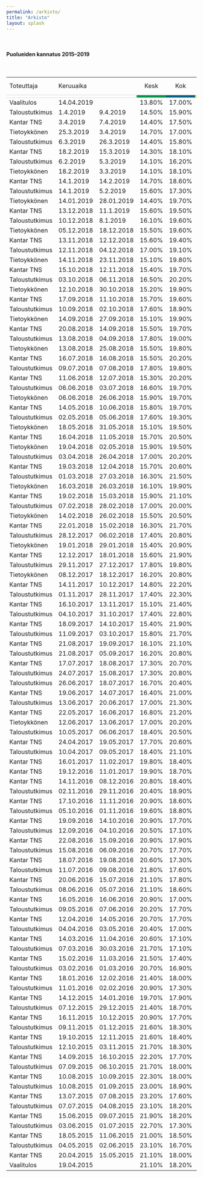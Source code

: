 ```yaml
---
permalink: /arkisto/
title: "Arkisto"
layout: splash
---
```

<br>
<h4>Puolueiden kannatus 2015–2019</h4><br>
<div style="overflow-x:auto;">
<table>
<tr style="text-align:center"><td style="text-align:left">Toteuttaja</td><td style="text-align:left">Keruuaika</td><td></td><td>Kesk</td><td>Kok</td><td>PS</td><td>SDP</td><td>Vihr</td><td>Vas</td><td>SFP</td><td>KD</td><td>Sin</td><td>Muut</td><td style="text-align:left">Otanta</td><td style="text-align:left">Ilmoitettu virhemarginaali</td></tr>

<tr style="border-top:1px solid lightgrey; border-bottom:1px solid lightgrey">
					<td style="background-color:white"></td>
					<td colspan="2" style="background-color:white"></td>
					<td style="background-color:#01954B"></td>
					<td style="background-color:#006288"></td>
					<td style="background-color:#FFDE55"></td>
					<td style="background-color:#E11931"></td>
					<td style="background-color:#61BF1A"></td>
					<td style="background-color:#941E24"></td>
					<td style="background-color:#FFDD93"></td>
					<td style="background-color:#18359B"></td>
					<td style="background-color:#003680"></td>
					<td style="background-color:grey"></td>
					<td style="background-color:white"></td>
					<td style="background-color:white"></td>
				</tr>
    <tr>
        <td>Vaalitulos</td>
        <td>14.04.2019</td>
        <td></td>
        <td>13.80%</td>
        <td>17.00%</td>
        <td>17.50%</td>
        <td>17.70%</td>
        <td>11.50%</td>
        <td>8.20%</td>
        <td>4.50%</td>
        <td>3.90%</td>
        <td>1.00%</td>
        <td>4.40%</td>
        <td>–</td>
        <td>–</td>
        <td>–</td>
    </tr>
    <tr>
        <td>Taloustutkimus</td>
        <td>1.4.2019</td>
        <td>9.4.2019</td>
        <td>14.50%</td>
        <td>15.90%</td>
        <td>16.30%</td>
        <td>19.00%</td>
        <td>12.20%</td>
        <td>8.70%</td>
        <td>4.90%</td>
        <td>4.30%</td>
        <td>0.80%</td>
        <td>3.10%</td>
        <td>1253</td>
        <td>2.30%</td>
        <td></td>
    </tr>
    <tr>
        <td>Kantar TNS</td>
        <td>3.4.2019</td>
        <td>7.4.2019</td>
        <td>14.40%</td>
        <td>17.50%</td>
        <td>15.00%</td>
        <td>19.50%</td>
        <td>12.00%</td>
        <td>9.60%</td>
        <td>4.40%</td>
        <td>4.10%</td>
        <td>1.10%</td>
        <td>2.40%</td>
        <td>2000</td>
        <td>2.30%</td>
        <td></td>
    </tr>
    <tr>
        <td>Tietoykkönen</td>
        <td>25.3.2019</td>
        <td>3.4.2019</td>
        <td>14.70%</td>
        <td>17.00%</td>
        <td>13.40%</td>
        <td>19.60%</td>
        <td>13.30%</td>
        <td>9.10%</td>
        <td>3.90%</td>
        <td>4.10%</td>
        <td>2.00%</td>
        <td>2.90%</td>
        <td>1202</td>
        <td>2.30%</td>
        <td></td>
    </tr>
    <tr>
        <td>Taloustutkimus</td>
        <td>6.3.2019</td>
        <td>26.3.2019</td>
        <td>14.40%</td>
        <td>15.80%</td>
        <td>15.10%</td>
        <td>20.10%</td>
        <td>13.00%</td>
        <td>8.90%</td>
        <td>4.30%</td>
        <td>3.50%</td>
        <td>0.90%</td>
        <td>3.10%</td>
        <td>1222</td>
        <td>2.30%</td>
        <td></td>
    </tr>
    <tr>
        <td>Kantar TNS</td>
        <td>18.2.2019</td>
        <td>15.3.2019</td>
        <td>14.30%</td>
        <td>18.10%</td>
        <td>11.10%</td>
        <td>21.00%</td>
        <td>14.00%</td>
        <td>8.90%</td>
        <td>4.40%</td>
        <td>4.20%</td>
        <td>1.20%</td>
        <td>2.80%</td>
        <td>2490</td>
        <td>2.00%</td>
        <td></td>
    </tr>
    <tr>
        <td>Taloustutkimus</td>
        <td>6.2.2019</td>
        <td>5.3.2019</td>
        <td>14.10%</td>
        <td>16.20%</td>
        <td>13.30%</td>
        <td>21.30%</td>
        <td>13.70%</td>
        <td>8.90%</td>
        <td>4.70%</td>
        <td>3.50%</td>
        <td>1.80%</td>
        <td>2.50%</td>
        <td>1777</td>
        <td>2.00%</td>
        <td></td>
    </tr>
    <tr>
        <td>Tietoykkönen</td>
        <td>18.2.2019</td>
        <td>3.3.2019</td>
        <td>14.10%</td>
        <td>18.10%</td>
        <td>11.20%</td>
        <td>21.30%</td>
        <td>13.20%</td>
        <td>9.00%</td>
        <td>4.10%</td>
        <td>4.10%</td>
        <td>2.30%</td>
        <td>2.60%</td>
        <td>1198</td>
        <td>2.30%</td>
        <td></td>
    </tr>
    <tr>
        <td>Kantar TNS</td>
        <td>14.1.2019</td>
        <td>14.2.2019</td>
        <td>14.70%</td>
        <td>18.60%</td>
        <td>11.40%</td>
        <td>20.80%</td>
        <td>13.60%</td>
        <td>8.70%</td>
        <td>4.30%</td>
        <td>4.00%</td>
        <td>1.00%</td>
        <td>2.90%</td>
        <td>1693</td>
        <td>2.00%</td>
        <td></td>
    </tr>
    <tr>
        <td>Taloustutkimus</td>
        <td>14.1.2019</td>
        <td>5.2.2019</td>
        <td>15.60%</td>
        <td>17.30%</td>
        <td>12.00%</td>
        <td>20.10%</td>
        <td>14.60%</td>
        <td>8.60%</td>
        <td>4.00%</td>
        <td>3.60%</td>
        <td>1.40%</td>
        <td>2.70%</td>
        <td>1794</td>
        <td>2.00%</td>
        <td></td>
    </tr>
    <tr>
        <td>Tietoykkönen</td>
        <td>14.01.2019</td>
        <td>28.01.2019</td>
        <td>14.40%</td>
        <td>19.70%</td>
        <td>9.90%</td>
        <td>21.00%</td>
        <td>13.00%</td>
        <td>8.90%</td>
        <td>4.20%</td>
        <td>4.30%</td>
        <td>2.10%</td>
        <td>2.50%</td>
        <td>1145</td>
        <td>2.40%</td>
        <td></td>
    </tr>
    <tr>
        <td>Kantar TNS</td>
        <td>13.12.2018</td>
        <td>11.1.2019</td>
        <td>15.60%</td>
        <td>19.50%</td>
        <td>9.70%</td>
        <td>20.90%</td>
        <td>12.90%</td>
        <td>9.40%</td>
        <td>4.30%</td>
        <td>4.00%</td>
        <td>1.10%</td>
        <td>2.60%</td>
        <td>2282</td>
        <td>2.00%</td>
        <td></td>
    </tr>
    <tr>
        <td>Taloustutkimus</td>
        <td>10.12.2018</td>
        <td>8.1.2019</td>
        <td>16.10%</td>
        <td>19.60%</td>
        <td>10.20%</td>
        <td>21.20%</td>
        <td>13.60%</td>
        <td>9.50%</td>
        <td>2.50%</td>
        <td>4.20%</td>
        <td>1.00%</td>
        <td>2.10%</td>
        <td>1534</td>
        <td>2.10%</td>
        <td></td>
    </tr>
    <tr>
        <td>Tietoykkönen</td>
        <td>05.12.2018</td>
        <td>18.12.2018</td>
        <td>15.50%</td>
        <td>19.60%</td>
        <td>9.70%</td>
        <td>20.70%</td>
        <td>12.90%</td>
        <td>9.10%</td>
        <td>4.10%</td>
        <td>3.90%</td>
        <td>1.80%</td>
        <td>2.70%</td>
        <td>1150</td>
        <td>2.30%</td>
        <td></td>
    </tr>
    <tr>
        <td>Kantar TNS</td>
        <td>13.11.2018</td>
        <td>12.12.2018</td>
        <td>15.60%</td>
        <td>19.40%</td>
        <td>8.60%</td>
        <td>21.40%</td>
        <td>13.40%</td>
        <td>9.60%</td>
        <td>4.40%</td>
        <td>4.10%</td>
        <td>1.20%</td>
        <td>2.30%</td>
        <td>2280</td>
        <td>2.00%</td>
        <td></td>
    </tr>
    <tr>
        <td>Taloustutkimus</td>
        <td>12.11.2018</td>
        <td>04.12.2018</td>
        <td>17.00%</td>
        <td>19.10%</td>
        <td>8.10%</td>
        <td>21.50%</td>
        <td>13.90%</td>
        <td>8.50%</td>
        <td>4.00%</td>
        <td>4.10%</td>
        <td>1.50%</td>
        <td>2.30%</td>
        <td>1810</td>
        <td>2.00%</td>
        <td></td>
    </tr>
    <tr>
        <td>Tietoykkönen</td>
        <td>14.11.2018</td>
        <td>23.11.2018</td>
        <td>15.10%</td>
        <td>19.80%</td>
        <td>8.40%</td>
        <td>21.40%</td>
        <td>13.60%</td>
        <td>9.30%</td>
        <td>4.50%</td>
        <td>3.70%</td>
        <td>2.20%</td>
        <td>2.00%</td>
        <td>1164</td>
        <td>2.40%</td>
        <td></td>
    </tr>
    <tr>
        <td>Kantar TNS</td>
        <td>15.10.2018</td>
        <td>12.11.2018</td>
        <td>15.40%</td>
        <td>19.70%</td>
        <td>8.70%</td>
        <td>22.40%</td>
        <td>12.50%</td>
        <td>9.70%</td>
        <td>4.40%</td>
        <td>4.00%</td>
        <td>1.20%</td>
        <td>2.00%</td>
        <td>2314</td>
        <td>2.00%</td>
        <td></td>
    </tr>
    <tr>
        <td>Taloustutkimus</td>
        <td>03.10.2018</td>
        <td>06.11.2018</td>
        <td>16.50%</td>
        <td>20.20%</td>
        <td>9.80%</td>
        <td>22.70%</td>
        <td>11.30%</td>
        <td>9.20%</td>
        <td>4.30%</td>
        <td>3.50%</td>
        <td>1.10%</td>
        <td>1.40%</td>
        <td>2024</td>
        <td>1.80%</td>
        <td></td>
    </tr>
    <tr>
        <td>Tietoykkönen</td>
        <td>12.10.2018</td>
        <td>30.10.2018</td>
        <td>15.20%</td>
        <td>19.90%</td>
        <td>7.70%</td>
        <td>22.00%</td>
        <td>12.90%</td>
        <td>9.50%</td>
        <td>4.20%</td>
        <td>3.80%</td>
        <td>2.30%</td>
        <td>2.50%</td>
        <td>1107</td>
        <td>2.40%</td>
        <td></td>
    </tr>
    <tr>
        <td>Kantar TNS</td>
        <td>17.09.2018</td>
        <td>11.10.2018</td>
        <td>15.70%</td>
        <td>19.60%</td>
        <td>9.10%</td>
        <td>22.00%</td>
        <td>12.00%</td>
        <td>9.80%</td>
        <td>4.40%</td>
        <td>3.80%</td>
        <td>1.40%</td>
        <td>2.20%</td>
        <td>2386</td>
        <td>2.00%</td>
        <td></td>
    </tr>
    <tr>
        <td>Taloustutkimus</td>
        <td>10.09.2018</td>
        <td>02.10.2018</td>
        <td>17.60%</td>
        <td>18.90%</td>
        <td>9.30%</td>
        <td>22.60%</td>
        <td>11.60%</td>
        <td>9.80%</td>
        <td>3.70%</td>
        <td>4.10%</td>
        <td>1.10%</td>
        <td>1.30%</td>
        <td>1394</td>
        <td>2.10%</td>
        <td></td>
    </tr>
    <tr>
        <td>Tietoykkönen</td>
        <td>14.09.2018</td>
        <td>27.09.2018</td>
        <td>15.10%</td>
        <td>19.90%</td>
        <td>7.90%</td>
        <td>22.20%</td>
        <td>12.30%</td>
        <td>9.50%</td>
        <td>4.30%</td>
        <td>3.90%</td>
        <td>2.50%</td>
        <td>2.40%</td>
        <td>1052</td>
        <td>2.50%</td>
        <td></td>
    </tr>
    <tr>
        <td>Kantar TNS</td>
        <td>20.08.2018</td>
        <td>14.09.2018</td>
        <td>15.50%</td>
        <td>19.70%</td>
        <td>8.70%</td>
        <td>21.40%</td>
        <td>12.90%</td>
        <td>9.60%</td>
        <td>4.50%</td>
        <td>3.90%</td>
        <td>1.60%</td>
        <td>2.20%</td>
        <td>1595</td>
        <td>2.00%</td>
        <td></td>
    </tr>
    <tr>
        <td>Taloustutkimus</td>
        <td>13.08.2018</td>
        <td>04.09.2018</td>
        <td>17.80%</td>
        <td>19.00%</td>
        <td>9.40%</td>
        <td>20.30%</td>
        <td>12.60%</td>
        <td>9.10%</td>
        <td>4.30%</td>
        <td>3.50%</td>
        <td>1.60%</td>
        <td>2.40%</td>
        <td>1460</td>
        <td>2.10%</td>
        <td></td>
    </tr>
    <tr>
        <td>Tietoykkönen</td>
        <td>13.08.2018</td>
        <td>25.08.2018</td>
        <td>15.50%</td>
        <td>19.80%</td>
        <td>8.00%</td>
        <td>21.90%</td>
        <td>13.10%</td>
        <td>9.10%</td>
        <td>4.20%</td>
        <td>3.70%</td>
        <td>2.10%</td>
        <td>2.60%</td>
        <td>1157</td>
        <td>2.40%</td>
        <td></td>
    </tr>
    <tr>
        <td>Kantar TNS</td>
        <td>16.07.2018</td>
        <td>16.08.2018</td>
        <td>15.50%</td>
        <td>20.20%</td>
        <td>7.90%</td>
        <td>21.70%</td>
        <td>13.70%</td>
        <td>9.60%</td>
        <td>4.30%</td>
        <td>4.10%</td>
        <td>1.20%</td>
        <td>2.00%</td>
        <td>1544</td>
        <td>2.00%</td>
        <td></td>
    </tr>
    <tr>
        <td>Taloustutkimus</td>
        <td>09.07.2018</td>
        <td>07.08.2018</td>
        <td>17.80%</td>
        <td>19.80%</td>
        <td>8.70%</td>
        <td>21.20%</td>
        <td>13.60%</td>
        <td>7.70%</td>
        <td>4.30%</td>
        <td>3.80%</td>
        <td>0.80%</td>
        <td>2.30%</td>
        <td>1501</td>
        <td>2.10%</td>
        <td></td>
    </tr>
    <tr>
        <td>Kantar TNS</td>
        <td>11.06.2018</td>
        <td>12.07.2018</td>
        <td>15.30%</td>
        <td>20.20%</td>
        <td>7.80%</td>
        <td>22.10%</td>
        <td>13.20%</td>
        <td>9.60%</td>
        <td>4.30%</td>
        <td>4.20%</td>
        <td>1.30%</td>
        <td>2.00%</td>
        <td>1660</td>
        <td>2.00%</td>
        <td></td>
    </tr>
    <tr>
        <td>Taloustutkimus</td>
        <td>06.06.2018</td>
        <td>03.07.2018</td>
        <td>16.60%</td>
        <td>19.70%</td>
        <td>10.30%</td>
        <td>20.30%</td>
        <td>13.90%</td>
        <td>8.60%</td>
        <td>3.30%</td>
        <td>3.60%</td>
        <td>1.10%</td>
        <td>2.60%</td>
        <td>1540</td>
        <td>2.10%</td>
        <td></td>
    </tr>
    <tr>
        <td>Tietoykkönen</td>
        <td>06.06.2018</td>
        <td>26.06.2018</td>
        <td>15.90%</td>
        <td>19.70%</td>
        <td>7.80%</td>
        <td>20.20%</td>
        <td>13.90%</td>
        <td>9.40%</td>
        <td>4.60%</td>
        <td>3.90%</td>
        <td>2.60%</td>
        <td>2.00%</td>
        <td>1145</td>
        <td>2.30%</td>
        <td></td>
    </tr>
    <tr>
        <td>Kantar TNS</td>
        <td>14.05.2018</td>
        <td>10.06.2018</td>
        <td>15.80%</td>
        <td>19.70%</td>
        <td>8.00%</td>
        <td>21.60%</td>
        <td>13.50%</td>
        <td>9.20%</td>
        <td>4.50%</td>
        <td>3.90%</td>
        <td>1.70%</td>
        <td>2.10%</td>
        <td>1520</td>
        <td>2.00%</td>
        <td></td>
    </tr>
    <tr>
        <td>Taloustutkimus</td>
        <td>02.05.2018</td>
        <td>05.06.2018</td>
        <td>17.60%</td>
        <td>19.30%</td>
        <td>8.30%</td>
        <td>20.00%</td>
        <td>14.40%</td>
        <td>8.90%</td>
        <td>3.90%</td>
        <td>3.40%</td>
        <td>1.70%</td>
        <td>2.50%</td>
        <td>2115</td>
        <td>1.80%</td>
        <td></td>
    </tr>
    <tr>
        <td>Tietoykkönen</td>
        <td>18.05.2018</td>
        <td>31.05.2018</td>
        <td>15.10%</td>
        <td>19.50%</td>
        <td>7.90%</td>
        <td>21.20%</td>
        <td>13.10%</td>
        <td>9.00%</td>
        <td>4.80%</td>
        <td>4.30%</td>
        <td>2.50%</td>
        <td>2.60%</td>
        <td>1152</td>
        <td>2.40%</td>
        <td></td>
    </tr>
    <tr>
        <td>Kantar TNS</td>
        <td>16.04.2018</td>
        <td>11.05.2018</td>
        <td>15.70%</td>
        <td>20.50%</td>
        <td>7.70%</td>
        <td>21.20%</td>
        <td>14.20%</td>
        <td>8.70%</td>
        <td>4.40%</td>
        <td>3.80%</td>
        <td>1.70%</td>
        <td>2.10%</td>
        <td>1580</td>
        <td>2.00%</td>
        <td></td>
    </tr>
    <tr>
        <td>Tietoykkönen</td>
        <td>19.04.2018</td>
        <td>02.05.2018</td>
        <td>15.90%</td>
        <td>19.50%</td>
        <td>8.00%</td>
        <td>21.80%</td>
        <td>13.20%</td>
        <td>8.70%</td>
        <td>4.60%</td>
        <td>4.00%</td>
        <td>2.10%</td>
        <td>2.20%</td>
        <td>1138</td>
        <td>2.40%</td>
        <td></td>
    </tr>
    <tr>
        <td>Taloustutkimus</td>
        <td>03.04.2018</td>
        <td>26.04.2018</td>
        <td>17.00%</td>
        <td>20.20%</td>
        <td>8.50%</td>
        <td>20.00%</td>
        <td>14.90%</td>
        <td>9.10%</td>
        <td>3.70%</td>
        <td>3.30%</td>
        <td>1.50%</td>
        <td>1.80%</td>
        <td>1505</td>
        <td>2.10%</td>
        <td></td>
    </tr>
    <tr>
        <td>Kantar TNS</td>
        <td>19.03.2018</td>
        <td>12.04.2018</td>
        <td>15.70%</td>
        <td>20.60%</td>
        <td>8.10%</td>
        <td>21.40%</td>
        <td>14.00%</td>
        <td>8.90%</td>
        <td>4.20%</td>
        <td>3.50%</td>
        <td>1.60%</td>
        <td>2.00%</td>
        <td>1530</td>
        <td>2.00%</td>
        <td></td>
    </tr>
    <tr>
        <td>Taloustutkimus</td>
        <td>01.03.2018</td>
        <td>27.03.2018</td>
        <td>16.30%</td>
        <td>21.50%</td>
        <td>9.20%</td>
        <td>20.20%</td>
        <td>14.20%</td>
        <td>9.00%</td>
        <td>3.50%</td>
        <td>3.30%</td>
        <td>1.50%</td>
        <td>1.30%</td>
        <td>1603</td>
        <td>2.10%</td>
        <td></td>
    </tr>
    <tr>
        <td>Tietoykkönen</td>
        <td>16.03.2018</td>
        <td>26.03.2018</td>
        <td>16.10%</td>
        <td>19.90%</td>
        <td>8.20%</td>
        <td>21.00%</td>
        <td>13.30%</td>
        <td>8.70%</td>
        <td>4.40%</td>
        <td>3.90%</td>
        <td>2.00%</td>
        <td>2.50%</td>
        <td>1148</td>
        <td>2.50%</td>
        <td></td>
    </tr>
    <tr>
        <td>Kantar TNS</td>
        <td>19.02.2018</td>
        <td>15.03.2018</td>
        <td>15.90%</td>
        <td>21.10%</td>
        <td>8.50%</td>
        <td>20.80%</td>
        <td>14.50%</td>
        <td>8.50%</td>
        <td>4.10%</td>
        <td>3.20%</td>
        <td>1.40%</td>
        <td>2.00%</td>
        <td>1400</td>
        <td>2.00%</td>
        <td></td>
    </tr>
    <tr>
        <td>Taloustutkimus</td>
        <td>07.02.2018</td>
        <td>28.02.2018</td>
        <td>17.00%</td>
        <td>20.00%</td>
        <td>8.50%</td>
        <td>21.00%</td>
        <td>14.50%</td>
        <td>8.90%</td>
        <td>2.90%</td>
        <td>3.30%</td>
        <td>1.60%</td>
        <td>2.30%</td>
        <td>1655</td>
        <td>2.10%</td>
        <td></td>
    </tr>
    <tr>
        <td>Tietoykkönen</td>
        <td>14.02.2018</td>
        <td>26.02.2018</td>
        <td>15.50%</td>
        <td>20.50%</td>
        <td>8.70%</td>
        <td>19.60%</td>
        <td>13.60%</td>
        <td>8.80%</td>
        <td>4.80%</td>
        <td>3.90%</td>
        <td>2.30%</td>
        <td>2.30%</td>
        <td>1142</td>
        <td>2.30%</td>
        <td></td>
    </tr>
    <tr>
        <td>Kantar TNS</td>
        <td>22.01.2018</td>
        <td>15.02.2018</td>
        <td>16.30%</td>
        <td>21.70%</td>
        <td>8.60%</td>
        <td>19.00%</td>
        <td>14.40%</td>
        <td>9.10%</td>
        <td>4.20%</td>
        <td>3.40%</td>
        <td>1.30%</td>
        <td>2.00%</td>
        <td>1400</td>
        <td>?</td>
        <td></td>
    </tr>
    <tr>
        <td>Taloustutkimus</td>
        <td>28.12.2017</td>
        <td>06.02.2018</td>
        <td>17.40%</td>
        <td>20.80%</td>
        <td>9.60%</td>
        <td>18.70%</td>
        <td>14.00%</td>
        <td>8.10%</td>
        <td>4.60%</td>
        <td>3.20%</td>
        <td>1.60%</td>
        <td>2.00%</td>
        <td>2748</td>
        <td>1.60%</td>
        <td></td>
    </tr>
    <tr>
        <td>Tietoykkönen</td>
        <td>19.01.2018</td>
        <td>29.01.2018</td>
        <td>15.40%</td>
        <td>20.90%</td>
        <td>8.20%</td>
        <td>19.20%</td>
        <td>14.50%</td>
        <td>8.60%</td>
        <td>4.60%</td>
        <td>3.90%</td>
        <td>2.70%</td>
        <td>2.00%</td>
        <td>1208</td>
        <td>2.30%</td>
        <td></td>
    </tr>
    <tr>
        <td>Kantar TNS</td>
        <td>12.12.2017</td>
        <td>18.01.2018</td>
        <td>15.60%</td>
        <td>21.90%</td>
        <td>8.10%</td>
        <td>19.00%</td>
        <td>15.50%</td>
        <td>8.80%</td>
        <td>4.40%</td>
        <td>3.40%</td>
        <td>1.50%</td>
        <td>1.80%</td>
        <td>1400</td>
        <td>?</td>
        <td></td>
    </tr>
    <tr>
        <td>Taloustutkimus</td>
        <td>29.11.2017</td>
        <td>27.12.2017</td>
        <td>17.80%</td>
        <td>19.80%</td>
        <td>8.60%</td>
        <td>17.80%</td>
        <td>14.00%</td>
        <td>8.80%</td>
        <td>4.60%</td>
        <td>4.00%</td>
        <td>2.30%</td>
        <td>2.30%</td>
        <td>1595</td>
        <td>2.00%</td>
        <td></td>
    </tr>
    <tr>
        <td>Tietoykkönen</td>
        <td>08.12.2017</td>
        <td>18.12.2017</td>
        <td>16.20%</td>
        <td>20.80%</td>
        <td>7.80%</td>
        <td>20.10%</td>
        <td>13.70%</td>
        <td>9.00%</td>
        <td>4.80%</td>
        <td>4.10%</td>
        <td>1.80%</td>
        <td>1.70%</td>
        <td>1146</td>
        <td>2.40%</td>
        <td></td>
    </tr>
    <tr>
        <td>Kantar TNS</td>
        <td>14.11.2017</td>
        <td>10.12.2017</td>
        <td>14.80%</td>
        <td>22.20%</td>
        <td>8.00%</td>
        <td>19.00%</td>
        <td>15.40%</td>
        <td>9.30%</td>
        <td>4.40%</td>
        <td>3.30%</td>
        <td>1.60%</td>
        <td>2.00%</td>
        <td>1555</td>
        <td>2.00%</td>
        <td></td>
    </tr>
    <tr>
        <td>Taloustutkimus</td>
        <td>01.11.2017</td>
        <td>28.11.2017</td>
        <td>17.40%</td>
        <td>22.30%</td>
        <td>8.40%</td>
        <td>19.70%</td>
        <td>14.20%</td>
        <td>8.00%</td>
        <td>3.50%</td>
        <td>3.60%</td>
        <td>1.10%</td>
        <td>1.80%</td>
        <td>1774</td>
        <td>1.90%</td>
        <td></td>
    </tr>
    <tr>
        <td>Kantar TNS</td>
        <td>16.10.2017</td>
        <td>13.11.2017</td>
        <td>15.10%</td>
        <td>21.40%</td>
        <td>8.70%</td>
        <td>19.00%</td>
        <td>15.70%</td>
        <td>8.80%</td>
        <td>4.40%</td>
        <td>3.30%</td>
        <td>1.60%</td>
        <td>2.00%</td>
        <td>1400</td>
        <td>2.00%</td>
        <td></td>
    </tr>
    <tr>
        <td>Taloustutkimus</td>
        <td>04.10.2017</td>
        <td>31.10.2017</td>
        <td>17.40%</td>
        <td>22.80%</td>
        <td>6.90%</td>
        <td>18.40%</td>
        <td>14.00%</td>
        <td>9.00%</td>
        <td>4.90%</td>
        <td>3.40%</td>
        <td>1.30%</td>
        <td>1.90%</td>
        <td>1473</td>
        <td>2.1%%</td>
        <td></td>
    </tr>
    <tr>
        <td>Kantar TNS</td>
        <td>18.09.2017</td>
        <td>14.10.2017</td>
        <td>15.40%</td>
        <td>21.90%</td>
        <td>9.30%</td>
        <td>18.10%</td>
        <td>16.10%</td>
        <td>8.20%</td>
        <td>4.40%</td>
        <td>3.30%</td>
        <td>1.30%</td>
        <td>2.00%</td>
        <td>1400</td>
        <td>2%%</td>
        <td></td>
    </tr>
    <tr>
        <td>Taloustutkimus</td>
        <td>11.09.2017</td>
        <td>03.10.2017</td>
        <td>15.80%</td>
        <td>21.70%</td>
        <td>9.90%</td>
        <td>17.30%</td>
        <td>16.60%</td>
        <td>8.30%</td>
        <td>3.50%</td>
        <td>3.90%</td>
        <td>1.50%</td>
        <td>1.50%</td>
        <td>1204</td>
        <td>2.30%</td>
        <td></td>
    </tr>
    <tr>
        <td>Kantar TNS</td>
        <td>21.08.2017</td>
        <td>19.09.2017</td>
        <td>16.10%</td>
        <td>21.10%</td>
        <td>9.20%</td>
        <td>17.80%</td>
        <td>16.70%</td>
        <td>7.90%</td>
        <td>4.50%</td>
        <td>3.20%</td>
        <td>1.30%</td>
        <td>2.20%</td>
        <td>1733</td>
        <td>2.00%</td>
        <td></td>
    </tr>
    <tr>
        <td>Taloustutkimus</td>
        <td>21.08.2017</td>
        <td>05.09.2017</td>
        <td>16.20%</td>
        <td>20.80%</td>
        <td>10.30%</td>
        <td>15.60%</td>
        <td>17.80%</td>
        <td>8.20%</td>
        <td>4.50%</td>
        <td>3.30%</td>
        <td>1.40%</td>
        <td>1.90%</td>
        <td>1163</td>
        <td>2.30%</td>
        <td></td>
    </tr>
    <tr>
        <td>Kantar TNS</td>
        <td>17.07.2017</td>
        <td>18.08.2017</td>
        <td>17.30%</td>
        <td>20.70%</td>
        <td>7.00%</td>
        <td>17.30%</td>
        <td>17.50%</td>
        <td>8.40%</td>
        <td>4.50%</td>
        <td>3.50%</td>
        <td>1.70%</td>
        <td>2.10%</td>
        <td>1400</td>
        <td>2.00%</td>
        <td></td>
    </tr>
    <tr>
        <td>Taloustutkimus</td>
        <td>24.07.2017</td>
        <td>15.08.2017</td>
        <td>17.30%</td>
        <td>20.80%</td>
        <td>8.80%</td>
        <td>15.90%</td>
        <td>17.60%</td>
        <td>7.70%</td>
        <td>4.80%</td>
        <td>3.70%</td>
        <td>1.60%</td>
        <td>1.80%</td>
        <td>1162</td>
        <td>2.30%</td>
        <td></td>
    </tr>
    <tr>
        <td>Taloustutkimus</td>
        <td>26.06.2017</td>
        <td>18.07.2017</td>
        <td>16.70%</td>
        <td>20.40%</td>
        <td>8.10%</td>
        <td>18.50%</td>
        <td>16.00%</td>
        <td>9.20%</td>
        <td>4.70%</td>
        <td>3.90%</td>
        <td>0.70%</td>
        <td>1.80%</td>
        <td>1248</td>
        <td>2.30%</td>
        <td></td>
    </tr>
    <tr>
        <td>Kantar TNS</td>
        <td>19.06.2017</td>
        <td>14.07.2017</td>
        <td>16.40%</td>
        <td>21.00%</td>
        <td>6.30%</td>
        <td>19.60%</td>
        <td>15.50%</td>
        <td>8.90%</td>
        <td>4.40%</td>
        <td>3.30%</td>
        <td>2.50%</td>
        <td>2.10%</td>
        <td>1400</td>
        <td>2.00%</td>
        <td></td>
    </tr>
    <tr>
        <td>Taloustutkimus</td>
        <td>13.06.2017</td>
        <td>20.06.2017</td>
        <td>17.00%</td>
        <td>21.30%</td>
        <td>9.70%</td>
        <td>17.10%</td>
        <td>15.10%</td>
        <td>8.00%</td>
        <td>4.00%</td>
        <td>3.70%</td>
        <td>2.30%</td>
        <td>1.80%</td>
        <td>1213</td>
        <td>2.80%</td>
        <td></td>
    </tr>
    <tr>
        <td>Kantar TNS</td>
        <td>22.05.2017</td>
        <td>16.06.2017</td>
        <td>16.80%</td>
        <td>21.20%</td>
        <td>6.10%</td>
        <td>19.00%</td>
        <td>14.90%</td>
        <td>8.60%</td>
        <td>4.30%</td>
        <td>3.30%</td>
        <td>3.90%</td>
        <td>1.90%</td>
        <td>1607</td>
        <td>2.00%</td>
        <td></td>
    </tr>
    <tr>
        <td>Tietoykkönen</td>
        <td>12.06.2017</td>
        <td>13.06.2017</td>
        <td>17.00%</td>
        <td>20.20%</td>
        <td>10.40%</td>
        <td>17.80%</td>
        <td>14.10%</td>
        <td>9.10%</td>
        <td>5.50%</td>
        <td>4.20%</td>
        <td>0.00%</td>
        <td>1.70%</td>
        <td>850</td>
        <td>3.10%</td>
        <td></td>
    </tr>
    <tr>
        <td>Taloustutkimus</td>
        <td>10.05.2017</td>
        <td>06.06.2017</td>
        <td>18.40%</td>
        <td>20.50%</td>
        <td>9.00%</td>
        <td>17.70%</td>
        <td>15.10%</td>
        <td>8.80%</td>
        <td>4.80%</td>
        <td>3.70%</td>
        <td>0.00%</td>
        <td>2.00%</td>
        <td>1774</td>
        <td>1.90%</td>
        <td></td>
    </tr>
    <tr>
        <td>Kantar TNS</td>
        <td>24.04.2017</td>
        <td>19.05.2017</td>
        <td>17.70%</td>
        <td>20.60%</td>
        <td>9.40%</td>
        <td>18.70%</td>
        <td>14.30%</td>
        <td>8.60%</td>
        <td>4.60%</td>
        <td>3.70%</td>
        <td>0.00%</td>
        <td>2.40%</td>
        <td>1593</td>
        <td>2.00%</td>
        <td></td>
    </tr>
    <tr>
        <td>Taloustutkimus</td>
        <td>10.04.2017</td>
        <td>09.05.2017</td>
        <td>18.40%</td>
        <td>21.10%</td>
        <td>9.60%</td>
        <td>18.60%</td>
        <td>14.60%</td>
        <td>7.70%</td>
        <td>4.50%</td>
        <td>3.60%</td>
        <td>0.00%</td>
        <td>1.90%</td>
        <td>1957</td>
        <td>1.80%</td>
        <td></td>
    </tr>
    <tr>
        <td>Kantar TNS</td>
        <td>16.01.2017</td>
        <td>11.02.2017</td>
        <td>19.80%</td>
        <td>18.40%</td>
        <td>9.10%</td>
        <td>21.60%</td>
        <td>11.10%</td>
        <td>9.10%</td>
        <td>4.80%</td>
        <td>3.50%</td>
        <td>0.00%</td>
        <td>2.60%</td>
        <td>1400</td>
        <td>2.00%</td>
        <td></td>
    </tr>
    <tr>
        <td>Kantar TNS</td>
        <td>19.12.2016</td>
        <td>11.01.2017</td>
        <td>19.90%</td>
        <td>18.70%</td>
        <td>8.60%</td>
        <td>21.70%</td>
        <td>12.10%</td>
        <td>8.50%</td>
        <td>4.40%</td>
        <td>3.60%</td>
        <td>0.00%</td>
        <td>2.50%</td>
        <td>1400</td>
        <td>2.00%</td>
        <td></td>
    </tr>
    <tr>
        <td>Kantar TNS</td>
        <td>14.11.2016</td>
        <td>08.12.2016</td>
        <td>20.80%</td>
        <td>18.40%</td>
        <td>9.90%</td>
        <td>20.80%</td>
        <td>11.20%</td>
        <td>8.20%</td>
        <td>4.60%</td>
        <td>3.50%</td>
        <td>0.00%</td>
        <td>2.60%</td>
        <td>1420</td>
        <td>2.00%</td>
        <td></td>
    </tr>
    <tr>
        <td>Taloustutkimus</td>
        <td>02.11.2016</td>
        <td>29.11.2016</td>
        <td>20.40%</td>
        <td>18.90%</td>
        <td>8.50%</td>
        <td>21.10%</td>
        <td>12.60%</td>
        <td>8.60%</td>
        <td>4.00%</td>
        <td>3.60%</td>
        <td>0.00%</td>
        <td>2.30%</td>
        <td>1677</td>
        <td>2.00%</td>
        <td></td>
    </tr>
    <tr>
        <td>Kantar TNS</td>
        <td>17.10.2016</td>
        <td>11.11.2016</td>
        <td>20.90%</td>
        <td>18.60%</td>
        <td>10.10%</td>
        <td>20.40%</td>
        <td>11.60%</td>
        <td>7.90%</td>
        <td>4.60%</td>
        <td>3.50%</td>
        <td>0.00%</td>
        <td>2.40%</td>
        <td>1404</td>
        <td>2.00%</td>
        <td></td>
    </tr>
    <tr>
        <td>Taloustutkimus</td>
        <td>05.10.2016</td>
        <td>01.11.2016</td>
        <td>19.60%</td>
        <td>18.80%</td>
        <td>8.50%</td>
        <td>21.20%</td>
        <td>13.60%</td>
        <td>8.70%</td>
        <td>4.00%</td>
        <td>3.40%</td>
        <td>0.00%</td>
        <td>2.20%</td>
        <td>1430</td>
        <td>2.10%</td>
        <td></td>
    </tr>
    <tr>
        <td>Kantar TNS</td>
        <td>19.09.2016</td>
        <td>14.10.2016</td>
        <td>20.90%</td>
        <td>17.70%</td>
        <td>9.70%</td>
        <td>21.30%</td>
        <td>11.80%</td>
        <td>7.90%</td>
        <td>4.70%</td>
        <td>3.50%</td>
        <td>0.00%</td>
        <td>2.40%</td>
        <td>1344</td>
        <td>2.00%</td>
        <td></td>
    </tr>
    <tr>
        <td>Taloustutkimus</td>
        <td>12.09.2016</td>
        <td>04.10.2016</td>
        <td>20.50%</td>
        <td>17.10%</td>
        <td>9.20%</td>
        <td>20.50%</td>
        <td>14.00%</td>
        <td>8.80%</td>
        <td>4.30%</td>
        <td>3.80%</td>
        <td>0.00%</td>
        <td>1.80%</td>
        <td>1132</td>
        <td>1.80%</td>
        <td></td>
    </tr>
    <tr>
        <td>Kantar TNS</td>
        <td>22.08.2016</td>
        <td>15.09.2016</td>
        <td>20.90%</td>
        <td>17.90%</td>
        <td>9.60%</td>
        <td>20.20%</td>
        <td>12.60%</td>
        <td>8.60%</td>
        <td>4.60%</td>
        <td>3.30%</td>
        <td>0.00%</td>
        <td>2.30%</td>
        <td>1400</td>
        <td>2.00%</td>
        <td></td>
    </tr>
    <tr>
        <td>Taloustutkimus</td>
        <td>15.08.2016</td>
        <td>06.09.2016</td>
        <td>20.70%</td>
        <td>17.70%</td>
        <td>8.40%</td>
        <td>20.00%</td>
        <td>13.60%</td>
        <td>9.30%</td>
        <td>4.70%</td>
        <td>3.60%</td>
        <td>0.00%</td>
        <td>2.00%</td>
        <td>1451</td>
        <td>1.60%</td>
        <td></td>
    </tr>
    <tr>
        <td>Kantar TNS</td>
        <td>18.07.2016</td>
        <td>19.08.2016</td>
        <td>20.60%</td>
        <td>17.30%</td>
        <td>9.50%</td>
        <td>19.10%</td>
        <td>12.90%</td>
        <td>9.60%</td>
        <td>4.80%</td>
        <td>3.70%</td>
        <td>0.00%</td>
        <td>2.50%</td>
        <td>1400</td>
        <td>?</td>
        <td></td>
    </tr>
    <tr>
        <td>Taloustutkimus</td>
        <td>11.07.2016</td>
        <td>09.08.2016</td>
        <td>21.80%</td>
        <td>17.60%</td>
        <td>7.60%</td>
        <td>18.90%</td>
        <td>13.70%</td>
        <td>9.80%</td>
        <td>4.30%</td>
        <td>4.30%</td>
        <td>0.00%</td>
        <td>2.00%</td>
        <td>1419</td>
        <td>1.60%</td>
        <td></td>
    </tr>
    <tr>
        <td>Kantar TNS</td>
        <td>20.06.2016</td>
        <td>15.07.2016</td>
        <td>21.10%</td>
        <td>17.80%</td>
        <td>9.50%</td>
        <td>18.70%</td>
        <td>13.30%</td>
        <td>9.00%</td>
        <td>4.90%</td>
        <td>3.40%</td>
        <td>0.00%</td>
        <td>2.30%</td>
        <td>1400</td>
        <td>2.00%</td>
        <td></td>
    </tr>
    <tr>
        <td>Taloustutkimus</td>
        <td>08.06.2016</td>
        <td>05.07.2016</td>
        <td>21.10%</td>
        <td>18.60%</td>
        <td>8.60%</td>
        <td>18.20%</td>
        <td>14.10%</td>
        <td>9.20%</td>
        <td>4.30%</td>
        <td>3.60%</td>
        <td>0.00%</td>
        <td>2.30%</td>
        <td>1469</td>
        <td>1.60%</td>
        <td></td>
    </tr>
    <tr>
        <td>Kantar TNS</td>
        <td>16.05.2016</td>
        <td>16.06.2016</td>
        <td>20.90%</td>
        <td>17.00%</td>
        <td>9.10%</td>
        <td>20.60%</td>
        <td>13.60%</td>
        <td>8.20%</td>
        <td>4.70%</td>
        <td>3.70%</td>
        <td>0.00%</td>
        <td>2.20%</td>
        <td>1400</td>
        <td>2.00%</td>
        <td></td>
    </tr>
    <tr>
        <td>Taloustutkimus</td>
        <td>09.05.2016</td>
        <td>07.06.2016</td>
        <td>20.20%</td>
        <td>17.70%</td>
        <td>9.00%</td>
        <td>20.10%</td>
        <td>14.80%</td>
        <td>8.30%</td>
        <td>4.20%</td>
        <td>3.50%</td>
        <td>0.00%</td>
        <td>2.20%</td>
        <td>2311</td>
        <td>1.30%</td>
        <td></td>
    </tr>
    <tr>
        <td>Kantar TNS</td>
        <td>12.04.2016</td>
        <td>14.05.2016</td>
        <td>20.70%</td>
        <td>17.70%</td>
        <td>9.30%</td>
        <td>22.00%</td>
        <td>11.40%</td>
        <td>9.00%</td>
        <td>4.30%</td>
        <td>3.40%</td>
        <td>0.00%</td>
        <td>2.20%</td>
        <td>1622</td>
        <td>2.00%</td>
        <td></td>
    </tr>
    <tr>
        <td>Taloustutkimus</td>
        <td>04.04.2016</td>
        <td>03.05.2016</td>
        <td>20.40%</td>
        <td>17.00%</td>
        <td>8.50%</td>
        <td>21.50%</td>
        <td>13.50%</td>
        <td>8.50%</td>
        <td>4.50%</td>
        <td>3.60%</td>
        <td>0.00%</td>
        <td>2.50%</td>
        <td>2682</td>
        <td>1.30%</td>
        <td></td>
    </tr>
    <tr>
        <td>Kantar TNS</td>
        <td>14.03.2016</td>
        <td>11.04.2016</td>
        <td>20.60%</td>
        <td>17.10%</td>
        <td>9.70%</td>
        <td>21.70%</td>
        <td>11.70%</td>
        <td>8.70%</td>
        <td>4.40%</td>
        <td>3.70%</td>
        <td>0.00%</td>
        <td>2.40%</td>
        <td>1505</td>
        <td>2.00%</td>
        <td></td>
    </tr>
    <tr>
        <td>Taloustutkimus</td>
        <td>07.03.2016</td>
        <td>30.03.2016</td>
        <td>21.70%</td>
        <td>17.10%</td>
        <td>9.50%</td>
        <td>20.30%</td>
        <td>12.50%</td>
        <td>8.30%</td>
        <td>4.70%</td>
        <td>3.60%</td>
        <td>0.00%</td>
        <td>2.30%</td>
        <td>1690</td>
        <td>1.50%</td>
        <td></td>
    </tr>
    <tr>
        <td>Kantar TNS</td>
        <td>15.02.2016</td>
        <td>11.03.2016</td>
        <td>21.50%</td>
        <td>17.40%</td>
        <td>10.20%</td>
        <td>21.40%</td>
        <td>10.90%</td>
        <td>8.30%</td>
        <td>4.50%</td>
        <td>3.50%</td>
        <td>0.00%</td>
        <td>2.30%</td>
        <td>1507</td>
        <td>2.00%</td>
        <td></td>
    </tr>
    <tr>
        <td>Taloustutkimus</td>
        <td>03.02.2016</td>
        <td>01.03.2016</td>
        <td>20.70%</td>
        <td>16.90%</td>
        <td>9.00%</td>
        <td>22.90%</td>
        <td>10.70%</td>
        <td>8.90%</td>
        <td>4.50%</td>
        <td>3.90%</td>
        <td>0.00%</td>
        <td>2.50%</td>
        <td>1689</td>
        <td>1.50%</td>
        <td></td>
    </tr>
    <tr>
        <td>Kantar TNS</td>
        <td>18.01.2016</td>
        <td>12.02.2016</td>
        <td>21.40%</td>
        <td>18.00%</td>
        <td>9.90%</td>
        <td>21.20%</td>
        <td>10.80%</td>
        <td>8.50%</td>
        <td>4.30%</td>
        <td>3.70%</td>
        <td>0.00%</td>
        <td>2.20%</td>
        <td>1583</td>
        <td>2.00%</td>
        <td></td>
    </tr>
    <tr>
        <td>Taloustutkimus</td>
        <td>11.01.2016</td>
        <td>02.02.2016</td>
        <td>20.90%</td>
        <td>17.30%</td>
        <td>9.80%</td>
        <td>21.50%</td>
        <td>12.30%</td>
        <td>8.60%</td>
        <td>4.10%</td>
        <td>3.40%</td>
        <td>0.00%</td>
        <td>2.10%</td>
        <td>1792</td>
        <td>1.50%</td>
        <td></td>
    </tr>
    <tr>
        <td>Kantar TNS</td>
        <td>14.12.2015</td>
        <td>14.01.2016</td>
        <td>19.70%</td>
        <td>17.90%</td>
        <td>9.60%</td>
        <td>22.80%</td>
        <td>11.10%</td>
        <td>7.90%</td>
        <td>4.50%</td>
        <td>4.20%</td>
        <td>0.00%</td>
        <td>2.30%</td>
        <td>1532</td>
        <td>2.00%</td>
        <td></td>
    </tr>
    <tr>
        <td>Taloustutkimus</td>
        <td>07.12.2015</td>
        <td>29.12.2015</td>
        <td>21.40%</td>
        <td>18.70%</td>
        <td>8.90%</td>
        <td>22.70%</td>
        <td>11.70%</td>
        <td>7.30%</td>
        <td>3.90%</td>
        <td>3.40%</td>
        <td>0.00%</td>
        <td>2.00%</td>
        <td>1300</td>
        <td>1.80%</td>
        <td></td>
    </tr>
    <tr>
        <td>Kantar TNS</td>
        <td>16.11.2015</td>
        <td>10.12.2015</td>
        <td>20.90%</td>
        <td>17.70%</td>
        <td>10.80%</td>
        <td>21.10%</td>
        <td>11.30%</td>
        <td>8.40%</td>
        <td>4.30%</td>
        <td>3.50%</td>
        <td>0.00%</td>
        <td>2.00%</td>
        <td>1400</td>
        <td>2.00%</td>
        <td></td>
    </tr>
    <tr>
        <td>Taloustutkimus</td>
        <td>09.11.2015</td>
        <td>01.12.2015</td>
        <td>21.60%</td>
        <td>18.30%</td>
        <td>8.90%</td>
        <td>21.00%</td>
        <td>12.60%</td>
        <td>8.10%</td>
        <td>4.60%</td>
        <td>3.50%</td>
        <td>0.00%</td>
        <td>1.40%</td>
        <td>1623</td>
        <td>1.60%</td>
        <td></td>
    </tr>
    <tr>
        <td>Kantar TNS</td>
        <td>19.10.2015</td>
        <td>12.11.2015</td>
        <td>21.60%</td>
        <td>18.40%</td>
        <td>11.00%</td>
        <td>19.60%</td>
        <td>11.60%</td>
        <td>8.00%</td>
        <td>4.30%</td>
        <td>3.50%</td>
        <td>0.00%</td>
        <td>2.00%</td>
        <td>1400</td>
        <td>2.00%</td>
        <td></td>
    </tr>
    <tr>
        <td>Taloustutkimus</td>
        <td>12.10.2015</td>
        <td>03.11.2015</td>
        <td>21.70%</td>
        <td>18.30%</td>
        <td>9.80%</td>
        <td>20.70%</td>
        <td>12.20%</td>
        <td>7.40%</td>
        <td>4.40%</td>
        <td>3.40%</td>
        <td>0.00%</td>
        <td>2.10%</td>
        <td>1906</td>
        <td>1.50%</td>
        <td></td>
    </tr>
    <tr>
        <td>Kantar TNS</td>
        <td>14.09.2015</td>
        <td>16.10.2015</td>
        <td>22.20%</td>
        <td>17.70%</td>
        <td>11.40%</td>
        <td>18.30%</td>
        <td>11.50%</td>
        <td>8.60%</td>
        <td>4.40%</td>
        <td>3.90%</td>
        <td>0.00%</td>
        <td>2.00%</td>
        <td>1400</td>
        <td>2.00%</td>
        <td></td>
    </tr>
    <tr>
        <td>Taloustutkimus</td>
        <td>07.09.2015</td>
        <td>06.10.2015</td>
        <td>21.70%</td>
        <td>18.00%</td>
        <td>10.70%</td>
        <td>18.30%</td>
        <td>12.70%</td>
        <td>8.30%</td>
        <td>4.80%</td>
        <td>4.00%</td>
        <td>0.00%</td>
        <td>1.50%</td>
        <td>1837</td>
        <td>1.50%</td>
        <td></td>
    </tr>
    <tr>
        <td>Kantar TNS</td>
        <td>10.08.2015</td>
        <td>10.09.2015</td>
        <td>22.30%</td>
        <td>18.00%</td>
        <td>15.60%</td>
        <td>15.00%</td>
        <td>11.10%</td>
        <td>7.80%</td>
        <td>4.80%</td>
        <td>3.50%</td>
        <td>0.00%</td>
        <td>1.90%</td>
        <td>1649</td>
        <td>2.00%</td>
        <td></td>
    </tr>
    <tr>
        <td>Taloustutkimus</td>
        <td>10.08.2015</td>
        <td>01.09.2015</td>
        <td>23.00%</td>
        <td>18.90%</td>
        <td>15.00%</td>
        <td>14.40%</td>
        <td>12.40%</td>
        <td>7.60%</td>
        <td>4.20%</td>
        <td>2.90%</td>
        <td>0.00%</td>
        <td>1.60%</td>
        <td>1561</td>
        <td>1.70%</td>
        <td></td>
    </tr>
    <tr>
        <td>Kantar TNS</td>
        <td>13.07.2015</td>
        <td>07.08.2015</td>
        <td>23.20%</td>
        <td>17.60%</td>
        <td>16.70%</td>
        <td>14.20%</td>
        <td>11.40%</td>
        <td>7.20%</td>
        <td>4.70%</td>
        <td>3.10%</td>
        <td>0.00%</td>
        <td>1.90%</td>
        <td>1400</td>
        <td>2.00%</td>
        <td></td>
    </tr>
    <tr>
        <td>Taloustutkimus</td>
        <td>07.07.2015</td>
        <td>04.08.2015</td>
        <td>23.10%</td>
        <td>18.20%</td>
        <td>15.60%</td>
        <td>14.50%</td>
        <td>12.70%</td>
        <td>7.80%</td>
        <td>3.90%</td>
        <td>2.70%</td>
        <td>0.00%</td>
        <td>1.50%</td>
        <td>1671</td>
        <td>1.60%</td>
        <td></td>
    </tr>
    <tr>
        <td>Kantar TNS</td>
        <td>15.06.2015</td>
        <td>09.07.2015</td>
        <td>21.90%</td>
        <td>18.20%</td>
        <td>17.60%</td>
        <td>14.70%</td>
        <td>9.80%</td>
        <td>7.90%</td>
        <td>4.50%</td>
        <td>3.30%</td>
        <td>0.00%</td>
        <td>2.10%</td>
        <td>1767</td>
        <td>2.00%</td>
        <td></td>
    </tr>
    <tr>
        <td>Taloustutkimus</td>
        <td>03.06.2015</td>
        <td>01.07.2015</td>
        <td>22.70%</td>
        <td>17.30%</td>
        <td>15.60%</td>
        <td>14.60%</td>
        <td>11.50%</td>
        <td>8.40%</td>
        <td>4.50%</td>
        <td>3.40%</td>
        <td>0.00%</td>
        <td>2.00%</td>
        <td>2119</td>
        <td>1.60%</td>
        <td></td>
    </tr>
    <tr>
        <td>Kantar TNS</td>
        <td>18.05.2015</td>
        <td>11.06.2015</td>
        <td>21.00%</td>
        <td>18.50%</td>
        <td>18.00%</td>
        <td>14.80%</td>
        <td>10.00%</td>
        <td>7.80%</td>
        <td>4.50%</td>
        <td>3.20%</td>
        <td>0.00%</td>
        <td>2.20%</td>
        <td>1669</td>
        <td>2.00%</td>
        <td></td>
    </tr>
    <tr>
        <td>Taloustutkimus</td>
        <td>04.05.2015</td>
        <td>02.06.2015</td>
        <td>23.10%</td>
        <td>16.70%</td>
        <td>17.50%</td>
        <td>15.00%</td>
        <td>10.50%</td>
        <td>7.50%</td>
        <td>4.50%</td>
        <td>3.10%</td>
        <td>0.00%</td>
        <td>2.10%</td>
        <td>2880</td>
        <td>1.60%</td>
        <td></td>
    </tr>
    <tr>
        <td>Kantar TNS</td>
        <td>20.04.2015</td>
        <td>15.05.2015</td>
        <td>21.10%</td>
        <td>18.00%</td>
        <td>19.10%</td>
        <td>15.10%</td>
        <td>9.30%</td>
        <td>6.80%</td>
        <td>4.60%</td>
        <td>3.40%</td>
        <td>0.00%</td>
        <td>2.50%</td>
        <td>1400</td>
        <td>2.00%</td>
        <td></td>
    </tr>
    <tr>
        <td>Vaalitulos</td>
        <td>19.04.2015</td>
        <td></td>
        <td>21.10%</td>
        <td>18.20%</td>
        <td>17.70%</td>
        <td>16.50%</td>
        <td>8.50%</td>
        <td>7.10%</td>
        <td>4.90%</td>
        <td>3.50%</td>
        <td>0.00%</td>
        <td>2.50%</td>
        <td>–</td>
        <td>–</td>
    </tr>
</table>
</div>
